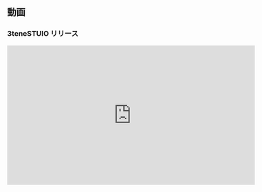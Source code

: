 ## 動画

### 3teneSTUIO リリース

<iframe src="https://www.youtube.com/embed/BWm54Ca6a2M" frameborder="0" allow="autoplay; encrypted-media" allowfullscreen="allowfullscreen" width="576" height="324" />


### 3tene iPhoneX サンプル

>iPhoneX を利用したフェイストラッキング。

<iframe src="https://www.youtube.com/embed/_P8JCEoD3FI" frameborder="0" allow="autoplay; encrypted-media" allowfullscreen="allowfullscreen" width="576" height="324" />


### 3tene ウェブカメラ サンプル

>ウェブカメラを利用したフェイストラッキング。
>※30fps に対応したウェブカメラが必要です。

<iframe src="https://www.youtube.com/embed/0kPYjeWQahY" frameborder="0" allow="autoplay; encrypted-media" allowfullscreen="allowfullscreen" width="576" height="324" />


### LeapMotion サンプル

>LeapMotion を使用することによりウェブカメラだけでは実現できなかった
>腕や手、指のトラッキングが可能になります。

<iframe src="https://www.youtube.com/embed/Y3qatZO84Vg" frameborder="0" allow="autoplay; encrypted-media" allowfullscreen="allowfullscreen" width="576" height="324" />


### 3tene+Live2DのLive2Dキャラクターの腕の設定

<iframe src="https://www.youtube.com/embed/mBKb4ThyR44" frameborder="0" allow="autoplay; encrypted-media" allowfullscreen="allowfullscreen" width="576" height="324" />


